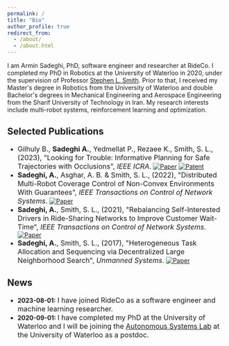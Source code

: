 ```yaml
---
permalink: /
title: "Bio"
author_profile: true
redirect_from:
  - /about/
  - /about.html
---
```


I am Armin Sadeghi, PhD, software engineer and researcher at RideCo. I completed my PhD in Robotics at the University of Waterloo in 2020, under the supervision of Professor [Stephen L. Smith](https://ece.uwaterloo.ca/~sl2smith/). Prior to that, I received my Master's degree in Robotics from the University of Waterloo and double Bachelor's degrees in Mechanical Engineering and Aerospace Engineering from the Sharif University of Technology in Iran. My research interests include multi-robot systems, reinforcement learning and optimization.

## Selected Publications

- <span style="font-size: 16px">Gilhuly B., **Sadeghi A.**, Yedmellat P., Rezaee K., Smith, S. L., (2023), "Looking for Trouble: Informative Planning for Safe Trajectories with Occlusions", _IEEE ICRA_.</span>
  [![Paper](https://img.shields.io/badge/Paper-purple)](https://ieeexplore.ieee.org/abstract/document/9811994)
  [![Patent](https://img.shields.io/badge/Patent-blue)](https://patents.google.com/patent/US11834077B2/en)
- <span style="font-size: 16px">**Sadeghi, A.**, Asghar, A. B. & Smith, S. L., (2022), "Distributed Multi-Robot Coverage Control of Non-Convex Environments With Guarantees", _IEEE Transactions on Control of Network Systems_.</span>
  [![Paper](https://img.shields.io/badge/Paper-purple)](https://ieeexplore.ieee.org/abstract/document/9904913)
- <span style="font-size: 16px">**Sadeghi, A.**, Smith, S. L., (2021), "Rebalancing Self-Interested Drivers in Ride-Sharing Networks to Improve Customer Wait-Time", _IEEE Transactions on Control of Network Systems_.</span>
  [![Paper](https://img.shields.io/badge/Paper-purple)](https://ieeexplore.ieee.org/abstract/document/9424428)
- <span style="font-size: 16px">**Sadeghi, A.**, Smith, S. L., (2017), "Heterogeneous Task Allocation and Sequencing via Decentralized Large Neighborhood Search", _Unmanned Systems_.</span>
  [![Paper](https://img.shields.io/badge/Paper-purple)](https://www.worldscientific.com/doi/abs/10.1142/S2301385017500054)

## News

- **2023-08-01:** <span style="font-size: 16px;"> I have joined RideCo as a software engineer and machine learning researcher.</span>
- **2020-09-01:** <span style="font-size: 16px;">I have completed my PhD at the University of Waterloo and I will be joining the [Autonomous Systems Lab](https://uwaterloo.ca/autonomous-systems-lab/) at the University of Waterloo as a postdoc.</span>
